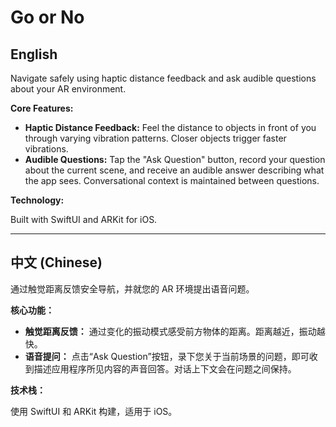 # Go or No

## English

Navigate safely using haptic distance feedback and ask audible questions about your AR environment.

**Core Features:**

*   **Haptic Distance Feedback:** Feel the distance to objects in front of you through varying vibration patterns. Closer objects trigger faster vibrations.
*   **Audible Questions:** Tap the "Ask Question" button, record your question about the current scene, and receive an audible answer describing what the app sees. Conversational context is maintained between questions.

**Technology:**

Built with SwiftUI and ARKit for iOS.

---

## 中文 (Chinese)

通过触觉距离反馈安全导航，并就您的 AR 环境提出语音问题。

**核心功能：**

*   **触觉距离反馈：** 通过变化的振动模式感受前方物体的距离。距离越近，振动越快。
*   **语音提问：** 点击“Ask Question”按钮，录下您关于当前场景的问题，即可收到描述应用程序所见内容的声音回答。对话上下文会在问题之间保持。

**技术栈：**

使用 SwiftUI 和 ARKit 构建，适用于 iOS。
